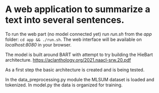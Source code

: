# A web application to summarize a text into several sentences. 


To run the web part (no model connected yet) run *run.sh* from the *app* folder: `cd app && ./run.sh`. 
The web interface will be available on *localhost:8080* in your browser.

The model is built around BART with attempt to try building the HieBart architecture.
https://aclanthology.org/2021.naacl-srw.20.pdf

As a first step the basic architecture is created and is being tested.

In the data_preprocessing.py module the MLSUM dataset is loaded and tokenized.
In model.py the data is organized for training. 
